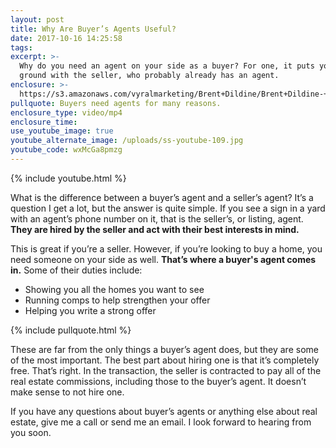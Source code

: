 ```yaml
---
layout: post
title: Why Are Buyer’s Agents Useful?
date: 2017-10-16 14:25:58
tags:
excerpt: >-
  Why do you need an agent on your side as a buyer? For one, it puts you on even
  ground with the seller, who probably already has an agent.
enclosure: >-
  https://s3.amazonaws.com/vyralmarketing/Brent+Dildine/Brent+Dildine-+Why+Are+Buyers+Agents+Useful%253F.mp4
pullquote: Buyers need agents for many reasons.
enclosure_type: video/mp4
enclosure_time:
use_youtube_image: true
youtube_alternate_image: /uploads/ss-youtube-109.jpg
youtube_code: wxMcGa8pmzg
---
```



{% include youtube.html %}

What is the difference between a buyer’s agent and a seller’s agent? It’s a question I get a lot, but the answer is quite simple. If you see a sign in a yard with an agent’s phone number on it, that is the seller’s, or listing, agent. **They are hired by the seller and act with their best interests in mind.**

This is great if you’re a seller. However, if you’re looking to buy a home, you need someone on your side as well. **That’s where a buyer's agent comes in.** Some of their duties include:

* Showing you all the homes you want to see
* Running comps to help strengthen your offer
* Helping you write a strong offer

{% include pullquote.html %}

These are far from the only things a buyer’s agent does, but they are some of the most important. The best part about hiring one is that it’s completely free. That’s right. In the transaction, the seller is contracted to pay all of the real estate commissions, including those to the buyer’s agent. It doesn’t make sense to not hire one.

If you have any questions about buyer’s agents or anything else about real estate, give me a call or send me an email. I look forward to hearing from you soon.